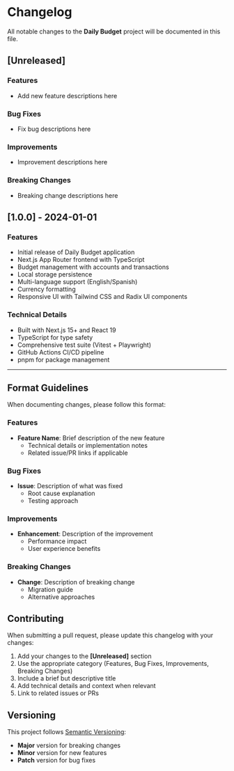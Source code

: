 # Changelog

All notable changes to the **Daily Budget** project will be documented in this file.

## [Unreleased]

### Features
- Add new feature descriptions here

### Bug Fixes
- Fix bug descriptions here

### Improvements
- Improvement descriptions here

### Breaking Changes
- Breaking change descriptions here

## [1.0.0] - 2024-01-01

### Features
- Initial release of Daily Budget application
- Next.js App Router frontend with TypeScript
- Budget management with accounts and transactions
- Local storage persistence
- Multi-language support (English/Spanish)
- Currency formatting
- Responsive UI with Tailwind CSS and Radix UI components

### Technical Details
- Built with Next.js 15+ and React 19
- TypeScript for type safety
- Comprehensive test suite (Vitest + Playwright)
- GitHub Actions CI/CD pipeline
- pnpm for package management

---

## Format Guidelines

When documenting changes, please follow this format:

### Features
- **Feature Name**: Brief description of the new feature
  - Technical details or implementation notes
  - Related issue/PR links if applicable

### Bug Fixes
- **Issue**: Description of what was fixed
  - Root cause explanation
  - Testing approach

### Improvements
- **Enhancement**: Description of the improvement
  - Performance impact
  - User experience benefits

### Breaking Changes
- **Change**: Description of breaking change
  - Migration guide
  - Alternative approaches

## Contributing

When submitting a pull request, please update this changelog with your changes:

1. Add your changes to the **[Unreleased]** section
2. Use the appropriate category (Features, Bug Fixes, Improvements, Breaking Changes)
3. Include a brief but descriptive title
4. Add technical details and context when relevant
5. Link to related issues or PRs

## Versioning

This project follows [Semantic Versioning](https://semver.org/spec/v2.0.0.html):

- **Major** version for breaking changes
- **Minor** version for new features
- **Patch** version for bug fixes